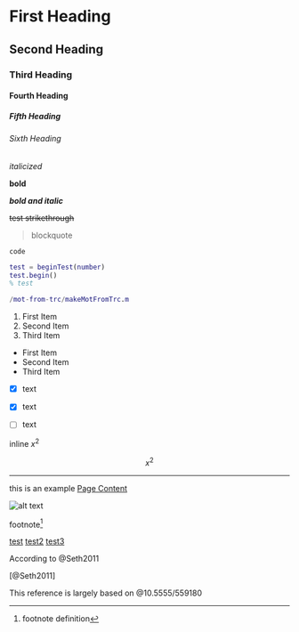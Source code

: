 # First Heading
## Second Heading
### Third Heading
#### Fourth Heading
##### Fifth Heading
###### Sixth Heading

*italicized*

**bold**

***bold and italic***

~~test strikethrough~~

> blockquote

`code`
```matlab test.m is a test example that we are using to illustrate
test = beginTest(number)
test.begin()
% test
```

```matlab
/mot-from-trc/makeMotFromTrc.m
```

1. First Item
2. Second Item
3. Third Item

- First Item
- Second Item
- Third Item

- [x] text
- [x] text
- [ ] text


inline $x^{2}$

$$
x^{2}
$$

----------

this is an example [Page Content](link-url)

![alt text](image-url)

footnote[^1]

[^1]: footnote definition

[test](https://github.com/cvhammond)
[test2](/)
[test3](#test)

According to @Seth2011

[@Seth2011]

This reference is largely based on @10.5555/559180
